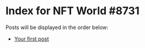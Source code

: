 # Index for NFT World #8731
Posts will be displayed in the order below:

- [Your first post](./001-first.md)

